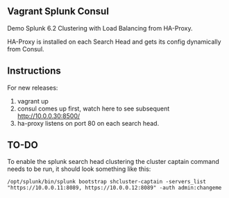 Vagrant Splunk Consul
------------------

Demo Splunk 6.2 Clustering with Load Balancing from HA-Proxy.

HA-Proxy is installed on each Search Head and gets its config dynamically from Consul.

Instructions
------------

For new releases:

1. vagrant up
2. consul comes up first, watch here to see subsequent http://10.0.0.30:8500/
3. ha-proxy listens on port 80 on each search head.

TO-DO
-----

To enable the splunk search head clustering the cluster captain command needs to be run, it should look something like this:

    /opt/splunk/bin/splunk bootstrap shcluster-captain -servers_list "https://10.0.0.11:8089, https://10.0.0.12:8089" -auth admin:changeme
